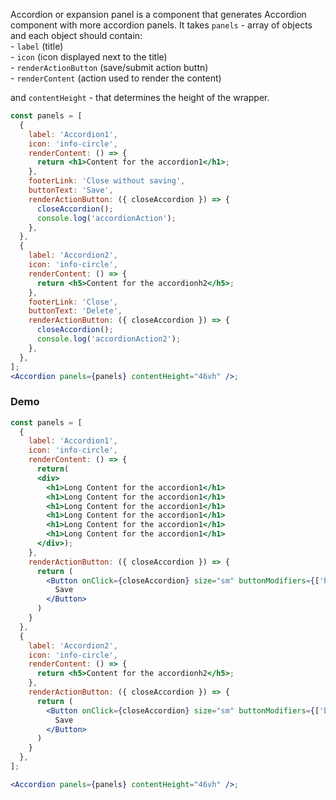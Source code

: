 Accordion or expansion panel is a component that generates Accordion component with more accordion panels. It takes `panels` - array of objects and each object should contain:
<br/>- `label` (title)
<br/>- `icon` (icon displayed next to the title)
<br/>- `renderActionButton` (save/submit action buttn)
<br/> - `renderContent` (action used to render the content)

and `contentHeight` - that determines the height of the wrapper.

```jsx static
const panels = [
  {
    label: 'Accordion1',
    icon: 'info-circle',
    renderContent: () => {
      return <h1>Content for the accordion1</h1>;
    },
    footerLink: 'Close without saving',
    buttonText: 'Save',
    renderActionButton: ({ closeAccordion }) => {
      closeAccordion();
      console.log('accordionAction');
    },
  },
  {
    label: 'Accordion2',
    icon: 'info-circle',
    renderContent: () => {
      return <h5>Content for the accordionh2</h5>;
    },
    footerLink: 'Close',
    buttonText: 'Delete',
    renderActionButton: ({ closeAccordion }) => {
      closeAccordion();
      console.log('accordionAction2');
    },
  },
];
<Accordion panels={panels} contentHeight="46vh" />;
```

### Demo

```jsx
const panels = [
  {
    label: 'Accordion1',
    icon: 'info-circle',
    renderContent: () => {
      return(
      <div>
        <h1>Long Content for the accordion1</h1>
        <h1>Long Content for the accordion1</h1>
        <h1>Long Content for the accordion1</h1>
        <h1>Long Content for the accordion1</h1>
        <h1>Long Content for the accordion1</h1>
        <h1>Long Content for the accordion1</h1>
      </div>);
    },
    renderActionButton: ({ closeAccordion }) => {
      return (
        <Button onClick={closeAccordion} size="sm" buttonModifiers={['buttonPrimary']}>
          Save
        </Button>
      )
    }
  },
  {
    label: 'Accordion2',
    icon: 'info-circle',
    renderContent: () => {
      return <h5>Content for the accordionh2</h5>;
    },
    renderActionButton: ({ closeAccordion }) => {
      return (
        <Button onClick={closeAccordion} size="sm" buttonModifiers={['buttonPrimary']}>
          Save
        </Button>
      )
    }
  },
];

<Accordion panels={panels} contentHeight="46vh" />;
```
